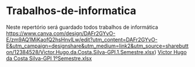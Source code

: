 # Trabalhos-de-informatica
Neste repertório será guardado todos trabalhos de informática
https://www.canva.com/design/DAFr2GYvO-E/zm9AQ1MjKaofQ2hsHnvlLw/edit?utm_content=DAFr2GYvO-E&utm_campaign=designshare&utm_medium=link2&utm_source=sharebutton/12384528/Victor.Hugo.da.Costa.Silva-GPI.1.Semestre.xlsx)
[Victor Hugo da Costa Silva-GPI 1ºSemestre.xlsx](https://github.com/vhcsjc/Trabalhos-de-informatica/files/12434085/Victor.Hugo.da.Costa.Silva-GPI.1.Semestre.xlsx)
